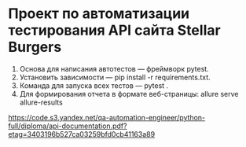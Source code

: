 # Проект по автоматизации тестирования API сайта Stellar Burgers

1. Основа для написания автотестов — фреймворк pytest.
2. Установить зависимости — pip install -r requirements.txt.
3. Команда для запуска всех тестов — pytest .
4. Для формирования отчета в формате веб-страницы: allure serve allure-results

https://code.s3.yandex.net/qa-automation-engineer/python-full/diploma/api-documentation.pdf?etag=3403196b527ca03259bfd0cb41163a89

